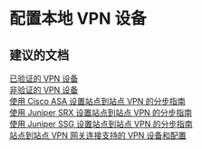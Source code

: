 <properties
    pageTitle="configure on-premises vpn devices"
    description="配置本地 VPN 设备"
    service="microsoft.network"
    resource="virtualnetworkgateways"
    authors="aashu"
    displayOrder=""
    selfHelpType="generic"
    supportTopicIds="32542246"
    resourceTags=""
    productPesIds="16094"
    cloudEnvironments="public"
/>


# 配置本地 VPN 设备

## **建议的文档**
[已验证的 VPN 设备](https://azure.microsoft.com/documentation/articles/vpn-gateway-about-vpn-devices/#validated-vpn-devices)<br>
[非验证的 VPN 设备](https://azure.microsoft.com/documentation/articles/vpn-gateway-about-vpn-devices/#non-validated-vpn-devices)<br>
[使用 Cisco ASA 设置站点到站点 VPN 的分步指南](https://github.com/Azure/Azure-vpn-config-samples/tree/master/Cisco/Current/ASA)<br>
[使用 Juniper SRX 设置站点到站点 VPN 的分步指南](https://github.com/Azure/Azure-vpn-config-samples/tree/master/Juniper/Current/SRX)<br>
[使用 Juniper SSG 设置站点到站点 VPN 的分步指南](https://github.com/Azure/Azure-vpn-config-samples/tree/master/Juniper/Current/SSG)<br>
[站点到站点 VPN 网关连接支持的 VPN 设备和配置](https://azure.microsoft.com/documentation/articles/vpn-gateway-about-vpn-devices)



<!--HONumber=Jul16_HO4-->


